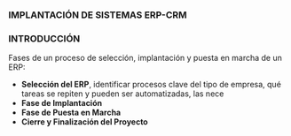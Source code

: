 ### IMPLANTACIÓN DE SISTEMAS ERP-CRM
### INTRODUCCIÓN
Fases de un proceso de selección, implantación y puesta en marcha de un ERP:
  - **Selección del ERP**, identificar procesos clave del tipo de empresa, qué tareas se repiten y pueden ser automatizadas, las nece
  - **Fase de Implantación**
  - **Fase de Puesta en Marcha**
  - **Cierre y Finalización del Proyecto**
